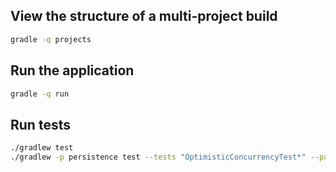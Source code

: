 ## View the structure of a multi-project build

```sh
gradle -q projects
```

## Run the application

```sh
gradle -q run
```

## Run tests

```sh
./gradlew test
./gradlew -p persistence test --tests "OptimisticConcurrencyTest*" --parallel
```